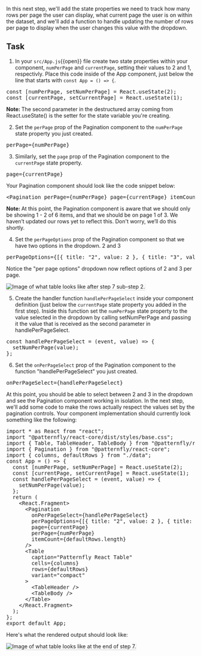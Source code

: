 In this next step, we'll add the state properties we need to track how many rows per page the user can display, what current page the user is on within the dataset, and we'll add a function to handle updating the number of rows per page to display when the user changes this value with the dropdown.

## Task

1) In your `src/App.js`{{open}} file create two state properties within your component, `numPerPage` and `currentPage`, setting their values to 2 and 1, respectivly. Place this code inside of the App component, just below the line that starts with `const App = () => {`.

<pre class="file">
const [numPerPage, setNumPerPage] = React.useState(2);
const [currentPage, setCurrentPage] = React.useState(1);
</pre>

<strong>Note: </strong> The second parameter in the destructured array coming from React.useState() is the setter for the state variable you're creating.

2) Set the `perPage` prop of the Pagination component to the `numPerPage` state property you just created.

<pre class="file">
perPage={numPerPage}
</pre>

3) Similarly, set the `page` prop of the Pagination component to the `currentPage` state property.

<pre class="file">
page={currentPage}
</pre>

Your Pagination component should look like the code snippet below:

<pre class="file">
&lt;Pagination perPage={numPerPage} page={currentPage} itemCount={defaultRows.length} /&gt;
</pre>

<strong>Note: </strong> At this point, the Pagination component is aware that we should only be showing 1 - 2 of 6 items, and that we should be on page 1 of 3. We haven’t updated our rows yet to reflect this. Don't worry, we’ll do this shortly.

4) Set the `perPageOptions` prop of the Pagination component so that we have two options in the dropdown. 2 and 3

<pre class="file">
perPageOptions={[{ title: "2", value: 2 }, { title: "3", value: 3 }]}
</pre>

Notice the "per page options" dropdown now reflect options of 2 and 3 per page.

<img src="table-intro/assets/step-7-perPageOptions-complete.png" alt="Image of what table looks like after step 7 sub-step 2." style="box-shadow: rgba(3, 3, 3, 0.2) 0px 1.25px 2.5px 0px;" />

5) Create the handler function `handlePerPageSelect` inside your component definition (just below the `currentPage` state property you added in the first step). Inside this function set the `numPerPage` state property to the value selected in the dropdown by calling setNumPerPage and passing it the value that is received as the second parameter in handlePerPageSelect.

<pre class="file">
const handlePerPageSelect = (event, value) => {
  setNumPerPage(value);
};
</pre>

6) Set the `onPerPageSelect` prop of the Pagination component to the function "handlePerPageSelect" you just created.

<pre class="file">
onPerPageSelect={handlePerPageSelect}
</pre>

At this point, you should be able to select between 2 and 3 in the dropdown and see the Pagination component working in isolation. In the next step, we'll add some code to make the rows actually respect the values set by the pagination controls. Your component implementation should currently look something like the following:

<pre class="file">
import * as React from &quot;react&quot;;
import &quot;@patternfly/react-core/dist/styles/base.css&quot;;
import { Table, TableHeader, TableBody } from &quot;@patternfly/react-table&quot;;
import { Pagination } from &quot;@patternfly/react-core&quot;;
import { columns, defaultRows } from &quot;./data&quot;;
const App = () =&gt; {
  const [numPerPage, setNumPerPage] = React.useState(2);
  const [currentPage, setCurrentPage] = React.useState(1);
  const handlePerPageSelect = (event, value) =&gt; {
    setNumPerPage(value);
  };
  return (
    &lt;React.Fragment&gt;
      &lt;Pagination
        onPerPageSelect={handlePerPageSelect}
        perPageOptions={[{ title: &quot;2&quot;, value: 2 }, { title: &quot;3&quot;, value: 3 }]}
        page={currentPage}
        perPage={numPerPage}
        itemCount={defaultRows.length}
      /&gt;
      &lt;Table
        caption=&quot;Patternfly React Table&quot;
        cells={columns}
        rows={defaultRows}
        variant=&quot;compact&quot;
      &gt;
        &lt;TableHeader /&gt;
        &lt;TableBody /&gt;
      &lt;/Table&gt;
    &lt;/React.Fragment&gt;
  );
};
export default App;
</pre>

Here's what the rendered output should look like:

<img src="table-intro/assets/step-7-complete.png" alt="Image of what table looks like at the end of step 7." style="box-shadow: rgba(3, 3, 3, 0.2) 0px 1.25px 2.5px 0px;" />
